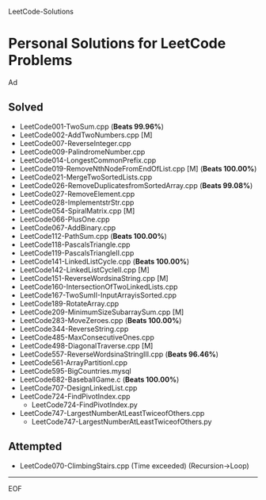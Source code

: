 LeetCode-Solutions

Personal Solutions for LeetCode Problems
================================================================================

Ad

Solved
--------------------------------------------------------------------------------

- LeetCode001-TwoSum.cpp (**Beats 99.96%**)
- LeetCode002-AddTwoNumbers.cpp [M]
- LeetCode007-ReverseInteger.cpp
- LeetCode009-PalindromeNumber.cpp
- LeetCode014-LongestCommonPrefix.cpp
- LeetCode019-RemoveNthNodeFromEndOfList.cpp [M] (**Beats 100.00%**)
- LeetCode021-MergeTwoSortedLists.cpp
- LeetCode026-RemoveDuplicatesfromSortedArray.cpp (**Beats 99.08%**)
- LeetCode027-RemoveElement.cpp
- LeetCode028-ImplementstrStr.cpp
- LeetCode054-SpiralMatrix.cpp [M]
- LeetCode066-PlusOne.cpp
- LeetCode067-AddBinary.cpp
- LeetCode112-PathSum.cpp (**Beats 100.00%**)
- LeetCode118-PascalsTriangle.cpp
- LeetCode119-PascalsTriangleII.cpp
- LeetCode141-LinkedListCycle.cpp (**Beats 100.00%**)
- LeetCode142-LinkedListCycleII.cpp [M]
- LeetCode151-ReverseWordsinaString.cpp [M]
- LeetCode160-IntersectionOfTwoLinkedLists.cpp
- LeetCode167-TwoSumII-InputArrayisSorted.cpp
- LeetCode189-RotateArray.cpp
- LeetCode209-MinimumSizeSubarraySum.cpp [M]
- LeetCode283-MoveZeroes.cpp (**Beats 100.00%**)
- LeetCode344-ReverseString.cpp
- LeetCode485-MaxConsecutiveOnes.cpp
- LeetCode498-DiagonalTraverse.cpp [M]
- LeetCode557-ReverseWordsinaStringIII.cpp (**Beats 96.46%**)
- LeetCode561-ArrayPartitionI.cpp
- LeetCode595-BigCountries.mysql
- LeetCode682-BaseballGame.c (**Beats 100.00%**)
- LeetCode707-DesignLinkedList.cpp
- LeetCode724-FindPivotIndex.cpp
    - LeetCode724-FindPivotIndex.py
- LeetCode747-LargestNumberAtLeastTwiceofOthers.cpp
    - LeetCode747-LargestNumberAtLeastTwiceofOthers.py

Attempted
--------------------------------------------------------------------------------

- LeetCode070-ClimbingStairs.cpp (Time exceeded) (Recursion->Loop)

--------------------------------------------------------------------------------

EOF
